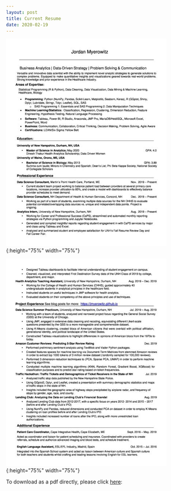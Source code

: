 ```yaml
---
layout: post
title: Current Resume
date: 2020-02-19
---
```



![Image1](/assets/img/jordan%20resume_linkedin-page-0.jpg){:height="75%" width="75%"}


![Image2](/assets/img/jordan%20resume_linkedin-page-1.jpg){:height="75%" width="75%"}

To download as a pdf directly, please click [here](https://github.com/jmyerowitz/jmyerowitz.github.io/raw/master/assets/img/jordan%20resume_linkedin.pdf): 


